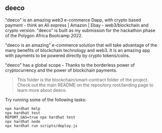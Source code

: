 ## deeco

"deeco" is an amazing web3 e-commerce Dapp, with crypto based payment - think an Ali express | Amazon | Ebay - web3/blockchain and crypto version. "deeco" is built as my submission for the hackathon phase of the Polygon Africa Bootcamp 2022.

"deeco is an amazing" e-commerce solution that will take advantage of the many benefits of blockchain technology and web3. It is an amazing app with payments to be powered directly by crypto tokens/coins.

"deeco" has a global scope - Thanks to the borderless power of cryptocurrency and the power of blockchain payments.

> This folder is the blockchain/smart-contract folder of the project. Check out the main README on the repository root/landing page to learn more about deeco.

Try running some of the following tasks:

```shell
npx hardhat help
npx hardhat test
REPORT_GAS=true npx hardhat test
npx hardhat node
npx hardhat run scripts/deploy.js
```
